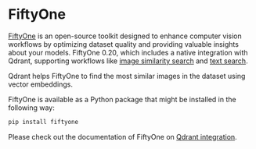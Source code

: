# FiftyOne

[FiftyOne](https://voxel51.com/) is an open-source toolkit designed to enhance computer vision workflows by optimizing dataset quality 
and providing valuable insights about your models. FiftyOne 0.20, which includes a native integration with Qdrant, supporting workflows 
like [image similarity search](https://docs.voxel51.com/user_guide/brain.html#image-similarity) and 
[text search](https://docs.voxel51.com/user_guide/brain.html#text-similarity). 

Qdrant helps FiftyOne to find the most similar images in the dataset using vector embeddings.

FiftyOne is available as a Python package that might be installed in the following way:

```bash
pip install fiftyone
```

Please check out the documentation of FiftyOne on [Qdrant integration](https://docs.voxel51.com/integrations/qdrant.html).